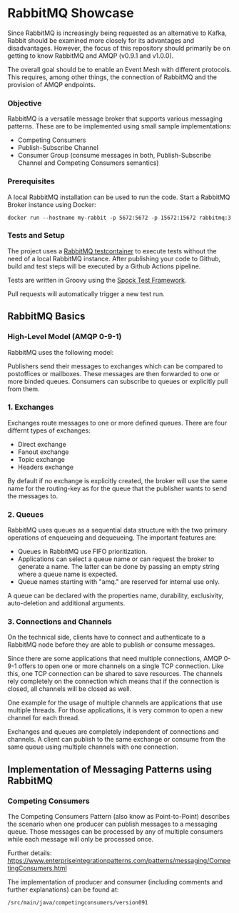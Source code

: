 # RabbitMQ Showcase

Since RabbitMQ is increasingly being requested as an alternative to Kafka, Rabbit should be examined more closely for its advantages and disadvantages.
However, the focus of this repository should primarily be on getting to know RabbitMQ and AMQP (v0.9.1 and v1.0.0).

The overall goal should be to enable an Event Mesh with different protocols. This requires, among other things, the connection of RabbitMQ and the provision of AMQP endpoints.

### Objective
RabbitMQ is a versatile message broker that supports various messaging patterns. These are to be implemented using small sample implementations:

- Competing Consumers
- Publish-Subscribe Channel
- Consumer Group (consume messages in both, Publish-Subscribe Channel and Competing Consumers semantics)


### Prerequisites
A local RabbitMQ installation can be used to run the code.
Start a RabbitMQ Broker instance using Docker:

```
docker run --hostname my-rabbit -p 5672:5672 -p 15672:15672 rabbitmq:3
```
### Tests and Setup
The project uses a [RabbitMQ testcontainer](https://www.testcontainers.org/modules/rabbitmq/) to execute tests without the need of a local RabbitMQ instance. 
After publishing your code to Github, build and test steps will be executed by a Github Actions pipeline.

Tests are written in Groovy using the [Spock Test Framework](https://spockframework.org/spock/docs/1.3/index.html).

Pull requests will automatically trigger a new test run.

## RabbitMQ Basics
### High-Level Model (AMQP 0-9-1)
RabbitMQ uses the following model:

Publishers send their messages to exchanges which can be compared to postoffices or mailboxes. These messages are then 
forwarded to one or more binded queues. Consumers can subscribe to queues or explicitly pull from them.

### 1. Exchanges
Exchanges route messages to one or more defined queues. There are four differnt types of exchanges:
- Direct exchange
- Fanout exchange
- Topic exchange
- Headers exchange

By default if no exchange is explicitly created, the broker will use the same name for the routing-key as for the queue
that the publisher wants to send the messages to.

### 2. Queues
RabbitMQ uses queues as a sequential data structure with the two primary operations of enqueueing and dequeueing. 
The important features are:
- Queues in RabbitMQ use FIFO prioritization.
- Applications can select a queue name or can request the broker to generate a name. The latter can be done by passing
an empty string where a queue name is expected.
- Queue names starting with "amq." are reserved for internal use only.

A queue can be declared with the properties name, durability, exclusivity, auto-deletion and additional arguments.

### 3. Connections and Channels
On the technical side, clients have to connect and authenticate to a RabbitMQ node before they are able to publish or consume
messages. 

Since there are some applications that need multiple connections, AMQP 0-9-1 offers to open one or more channels on a single
TCP connection. Like this, one TCP connection can be shared to save resources. The channels rely completely on the connection 
which means that if the connection is closed, all channels will be closed as well.

One example for the usage of multiple channels are applications that use multiple threads. For those applications, it is 
very common to open a new channel for each thread.

Exchanges and queues are completely independent of connections and channels. A client can publish to the same exchange
or consume from the same queue using multiple channels with one connection.

## Implementation of Messaging Patterns using RabbitMQ
### Competing Consumers
The Competing Consumers Pattern (also know as Point-to-Point) describes the scenario when one producer can publish
messages to a messaging queue. Those messages can be processed by any of multiple consumers while each message will only be processed once.

Further details: https://www.enterpriseintegrationpatterns.com/patterns/messaging/CompetingConsumers.html

The implementation of producer and consumer (including comments and further explanations) can be found at:
```
/src/main/java/competingconsumers/version091
```

